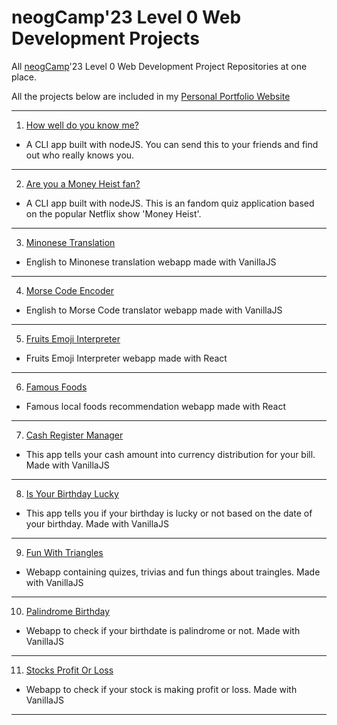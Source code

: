# neogCamp'23 Level 0 Web Development Projects
All [neogCamp](https://www.neog.camp)'23 Level 0 Web Development Project Repositories at one place.

All the projects below are included in my [Personal Portfolio Website](https://krushnakulkarni-v1.netlify.app/)

---------------------------------------------------------



1. [How well do you know me?](https://github.com/Krushna-Kulkarni/do-you-know-me-quiz )

 - A CLI app built with nodeJS. You can send this to your friends and find out who really knows you.
-------------------------------

2. [Are you a Money Heist fan?](https://github.com/Krushna-Kulkarni/money-heist-quiz-app)
- A CLI app built with nodeJS. This is an fandom quiz application based on the popular Netflix show 'Money Heist'.
-------------------

3. [Minonese Translation](https://github.com/Krushna-Kulkarni/neogcamp-banana-speak)
- English to Minonese translation webapp made with VanillaJS
-------------------------

4. [Morse Code Encoder](https://github.com/Krushna-Kulkarni/morse-code-translator)
- English to Morse Code translator webapp made with VanillaJS
-------------------

5. [Fruits Emoji Interpreter](https://github.com/Krushna-Kulkarni/fruits-emoji-interpreter-react)
- Fruits Emoji Interpreter webapp made with React
------------------------

6. [Famous Foods](https://github.com/Krushna-Kulkarni/food-recommendation-react)
- Famous local foods recommendation webapp made with React
-----------------

7. [Cash Register Manager](https://github.com/Krushna-Kulkarni/cash-register-app)
- This app tells your cash amount into currency distribution for your bill. Made with VanillaJS
-------------------

8. [Is Your Birthday Lucky](https://github.com/Krushna-Kulkarni/is-your-birthday-lucky-webapp)
- This app tells you if your birthday is lucky or not based on the date of your birthday. Made with VanillaJS
-------------------

9. [Fun With Triangles](https://github.com/Krushna-Kulkarni/fun-with-triangles)
- Webapp containing quizes, trivias and fun things about traingles. Made with VanillaJS
--------------------

10. [Palindrome Birthday](https://github.com/Krushna-Kulkarni/is-birthday-palindrome)
- Webapp to check if your birthdate is palindrome or not. Made with VanillaJS
---------------------------------------------

11. [Stocks Profit Or Loss](https://github.com/Krushna-Kulkarni/stock-profit-loss-app)
- Webapp to check if your stock is making profit or loss. Made with VanillaJS
---------------------





